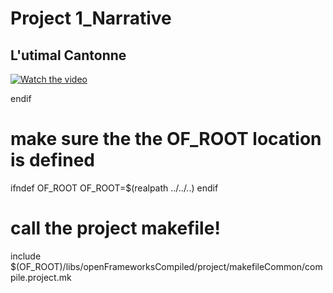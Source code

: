 # Project 1_Narrative
## L'utimal Cantonne

[![Watch the video](https://img.youtube.com/vi/JfriBO2DjjM/maxresdefault.jpg)](
https://youtu.be/JfriBO2DjjM)

endif

# make sure the the OF_ROOT location is defined
ifndef OF_ROOT
	OF_ROOT=$(realpath ../../..)
endif

# call the project makefile!
include $(OF_ROOT)/libs/openFrameworksCompiled/project/makefileCommon/compile.project.mk
